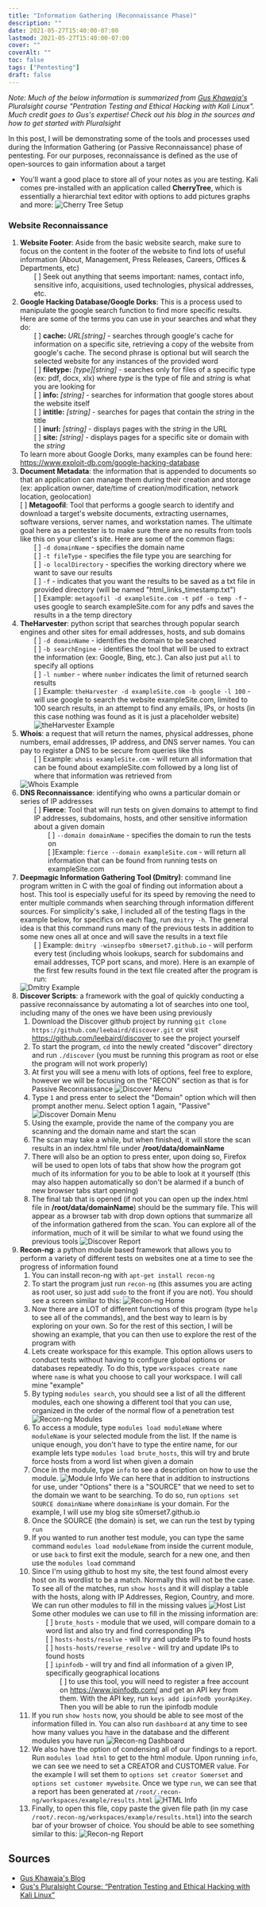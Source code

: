```yaml
---
title: "Information Gathering (Reconnaissance Phase)"
description: ""
date: 2021-05-27T15:40:00-07:00
lastmod: 2021-05-27T15:40:00-07:00
cover: ""
coverAlt: ""
toc: false
tags: ["Pentesting"]
draft: false
---
```

<style>
	main {
    margin: 90px auto;
    padding: 0 15px;
    max-width: 70%;
	}
</style>

*Note: Much of the below information is summarized from [Gus Khawaja's](https://ethicalhackingblog.com/about/) Pluralsight course "Pentration Testing and Ethical Hacking with Kali Linux". Much credit goes to Gus's expertise! Check out his blog in the sources and how to get started with Pluralsight*

In this post, I will be demonstrating some of the tools and processes used during the Information Gathering (or Passive Reconnaissance) phase of pentesting. For our purposes, reconnaissance is defined as the use of open-sources to gain information about a target
* You'll want a good place to store all of your notes as you are testing. Kali comes pre-installed with an application called **CherryTree**, which is essentially a hierarchial text editor with options to add pictures graphs and more:
![Cherry Tree Setup](../cherrytreeSS.png)

### Website Reconnaissance
1. **Website Footer**: Aside from the basic website search, make sure to focus on the content in the footer of the website to find lots of useful information (About, Management, Press Releases, Careers, Offices & Departments, etc)
    <br><div style="padding-left: 2em;">[ ] Seek out anything that seems important: names, contact info, sensitive info, acquisitions, used technologies, physical addresses, etc. </div>
2. **Google Hacking Database/Google Dorks**: This is a process used to manipulate the google search function to find more specific results. Here are some of the terms you can use in your searches and what they do:
    <br><div style="padding-left: 2em;">[ ] **cache:** *URL[string]* - searches through google's cache for information on a specific site, retrieving a copy of the website from google's cache. The second phrase is optional but will search the selected website for any instances of the provided word
    <br> [ ] **filetype:** *[type][string]* - searches only for files of a specific type (ex: pdf, docx, xlx) where *type* is the type of file and *string* is what you are looking for
    <br> [ ] **info:** *[string]* - searches for information that google stores about the website itself
    <br> [ ] **intitle:** *[string]* - searches for pages that contain the *string* in the title
    <br> [ ] **inurl:** *[string]* - displays pages with the *string* in the URL
    <br> [ ] **site:** *[string]* - displays pages for a specific site or domain with the *string* </div>
To learn more about Google Dorks, many examples can be found here: https://www.exploit-db.com/google-hacking-database
3. **Document Metadata**: the information that is appended to documents so that an application can manage them during their creation and storage (ex: application owner, date/time of creation/modification, network location, geolocation)
<br><div style="padding-left: 0em;">[ ] **Metagoofil**: Tool that performs a google search to identify and download a target's website documents, extracting usernames, software versions, server names, and workstation names. The ultimate goal here as a pentester is to make sure there are no results from tools like this on your client's site. Here are some of the common flags:
    <br><div style="padding-left: 2em;">[ ] `-d domainName` - specifies the domain name
    <br> [ ] `-t fileType` - specifies the file type you are searching for
    <br> [ ] `-o localDirectory` - specifies the working directory where we want to save our results
    <br> [ ] `-f` - indicates that you want the results to be saved as a txt file in provided directory (will be named "html_links_timestamp.txt")
    <br> [ ] Example: `metagoofil -d exampleSite.com -t pdf -o temp -f` - uses google to search exampleSite.com for any pdfs and saves the results in a the temp directory</div></div>
4. **TheHarvester**: python script that searches through popular search engines and other sites for email addresses, hosts, and sub domains
    <br><div style="padding-left: 2em;">[ ] `-d domainName` - identifies the domain to be searched
    <br> [ ] `-b searchEngine` - identifies the tool that will be used to extract the information (ex: Google, Bing, etc.). Can also just put `all` to specify all options
    <br> [ ] `-l number` - where `number` indicates the limit of returned search results
    <br> [ ] Example: `theHarvester -d exampleSite.com -b google -l 100` - will use google to search the website exampleSite.com, limited to 100 search results, in an attempt to find any emails, IPs, or hosts (in this case nothing was found as it is just a placeholder website)
    ![theHarvester Example](../theHarvesterSS.png) </div>
5. **Whois**: a request that will return the names, physical addresses, phone numbers, email addresses, IP address, and DNS server names. You can pay to register a DNS to be secure from queries like this
    <br><div style="padding-left: 2em;">[ ] Example: `whois exampleSite.com` - will return all information that can be found about exampleSite.com followed by a long list of where that information was retrieved from </div>
    ![Whois Example](../whoisExampleSS.png)
6. **DNS Reconnaissance**: identifying who owns a particular domain or series of IP addresses
    <br><div style="padding-left: 2em;">[ ] **Fierce**: Tool that will run tests on given domains to attempt to find IP addresses, subdomains, hosts, and other sensitive information about a given domain
        <br><div style="padding-left: 2em;">[ ] `--domain domainName` - specifies the domain to run the tests on
        <br> [ ]Example: `fierce --domain exampleSite.com` - will return all information that can be found from running tests on exampleSite.com </div></div>
7. **Deepmagic Information Gathering Tool (Dmitry)**: command line program written in C with the goal of finding out information about a host. This tool is especially useful for its speed by removing the need to enter multiple commands when searching through information different sources. For simplicity's sake, I included all of the testing flags in the example below, for specifics on each flag, run `dmitry -h`. The general idea is that this command runs many of the previous tests in addition to some new ones all at once and will save the results in a text file
    <br><div style="padding-left: 2em;">[ ] Example: `dmitry -winsepfbo s0merset7.github.io` - will perform every test (including whois lookups, search for subdomains and email addresses, TCP port scans, and more). Here is an example of the first few results found in the text file created after the program is run: </div>
    ![Dmitry Example](../dmitrySS.png)
8. **Discover Scripts**: a framework with the goal of quickly conducting a passive reconnaissance by automating a lot of searches into one tool, including many of the ones we have been using previously
    1. Download the Discover github project by running `git clone https://github.com/leebaird/discover.git` or visit https://github.com/leebaird/discover to see the project yourself
    2. To start the program, `cd` into the newly created "discover" directory and run `./discover` (you must be running this program as root or else the program will not work properly)
    3. At first you will see a menu with lots of options, feel free to explore, however we will be focusing on the "RECON" section as that is for Passive Reconnaissance 
    ![Discover Menu](../discoverSS1.png)
    4. Type `1` and press enter to select the "Domain" option which will then prompt another menu. Select option 1 again, "Passive"
    ![Discover Domain Menu](../discoverSS2.png)
    5. Using the example, provide the name of the company you are scanning and the domain name and start the scan
    6. The scan may take a while, but when finished, it will store the scan results in an index.html file under **/root/data/domainName**
    7. There will also be an option to press enter, upon doing so, Firefox will be used to open lots of tabs that show how the program got much of its information for you to be able to look at it yourself (this may also happen automatically so don't be alarmed if a bunch of new browser tabs start opening)
    8. The final tab that is opened (if not you can open up the index.html file in **/root/data/domainName**) should be the summary file. This will appear as a browser tab with drop down options that summarize all of the information gathered from the scan. You can explore all of the information, much of it will be similar to what we found using the previous tools
    ![Discover Report](../discoverSS3.png)
9. **Recon-ng**: a python module based framework that allows you to perform a variety of different tests on websites one at a time to see the progress of information found
    1. You can install recon-ng with `apt-get install recon-ng`
    2. To start the program just run `recon-ng` (this assumes you are acting as root user, so just add `sudo` to the front if you are not). You should see a screen similar to this:
    ![Recon-ng Home](../reconSS1.png)
    3. Now there are a LOT of different functions of this program (type `help` to see all of the commands), and the best way to learn is by exploring on your own. So for the rest of this section, I will be showing an example, that you can then use to explore the rest of the program with
    4. Lets create workspace for this example. This option allows users to conduct tests without having to configure global options or databases repeatedly. To do this, type `workspaces create name` where `name` is what you choose to call your workspace. I will call mine "example"
    5. By typing `modules search`, you should see a list of all the different modules, each one showing a different tool that you can use, organized in the order of the normal flow of a penetration test
    ![Recon-ng Modules](../reconSS2.png)
    6. To access a module, type `modules load moduleName` where `moduleName` is your selected module from the list. If the name is unique enough, you don't have to type the entire name, for our example lets type `modules load brute_hosts`, this will try and brute force hosts from a word list when given a domain
    7. Once in the module, type `info` to see a description on how to use the module. 
    ![Module Info](../reconSS5.png)
    We can here that in addition to instructions for use, under "Options" there is a "SOURCE" that we need to set to the domain we want to be searching. To do so, run `options set SOURCE domainName` where `domainName` is your domain. For the example, I will use my blog site s0merset7.github.io
    8. Once the SOURCE (the domain) is set, we can run the test by typing `run`
    9. If you wanted to run another test module, you can type the same command `modules load moduleName` from inside the current module, or use `back` to first exit the module, search for a new one, and then use the `modules load` command
    10. Since I'm using github to host my site, the test found almost every host on its wordlist to be a match. Normally this will not be the case. To see all of the matches, run `show hosts` and it will display a table with the hosts, along with IP Addresses, Region, Country, and more. We can run other modules to fill in the missing values
    ![Host List](../reconSS6.png)
    Some other modules we can use to fill in the missing information are:
    <br><div style="padding-left: 2em;">[ ] `brute_hosts` - module that we used, will compare domain to a word list and also try and find corresponding IPs
    <br> [ ] `hosts-hosts/resolve` - will try and update IPs to found hosts
    <br> [ ] `hosts-hosts/reverse_resolve` - will try and update IPs to found hosts
    <br> [ ] `ipinfodb` - will try and find all information of a given IP, specifically geographical locations
        <br><div style="padding-left: 2em;">[ ] to use this tool, you will need to register a free account on https://www.ipinfodb.com/ and get an API key from them. With the API key, run `keys add ipinfodb yourApiKey`. Then you will be able to run the ipinfodb module</div></div>
    11. If you run `show hosts` now, you should be able to see most of the information filled in. You can also run `dashboard` at any time to see how many values you have in the database and the different modules you have run
    ![Recon-ng Dashboard](../reconSS7.png)
    12. We also have the option of condensing all of our findings to a report. Run `modules load html` to get to the html module. Upon running `info`, we can see we need to set a CREATOR and CUSTOMER value. For the example I will set them to `options set creator Somerset` and `options set customer mywebsite`. Once we type `run`, we can see that a report has been generated at `/root/.recon-ng/workspaces/example/results.html`
    ![HTML Info](../reconSS8.png)
    13. Finally, to open this file, copy paste the given file path (in my case `/root/.recon-ng/workspaces/example/results.html`) into the search bar of your browser of choice. You should be able to see something similar to this:
    ![Recon-ng Report](../reconSS9.png)
## Sources
* [Gus Khawaja's Blog](https://ethicalhackingblog.com/)
* [Gus's Pluralsight Course: “Pentration Testing and Ethical Hacking with Kali Linux”](https://www.pluralsight.com/courses/kali-linux-penetration-testing-ethical-hacking)